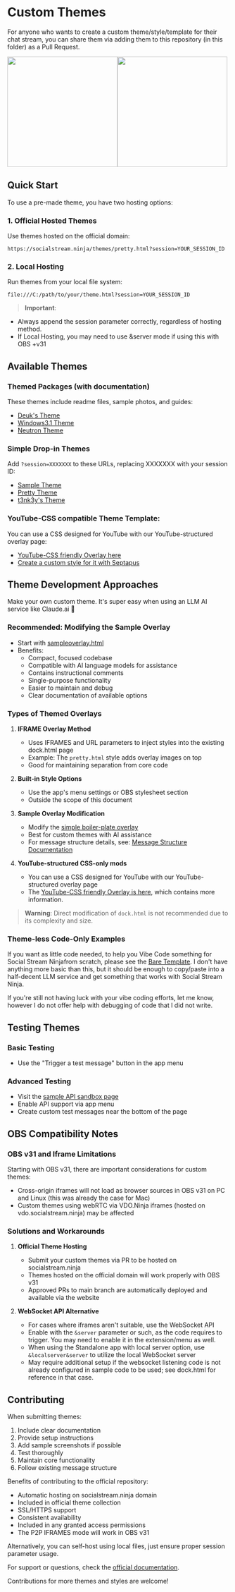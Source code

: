 # Custom Themes

For anyone who wants to create a custom theme/style/template for their chat stream, you can share them via adding them to this repository (in this folder) as a Pull Request.

<img src="https://github.com/user-attachments/assets/68b7075f-8205-41e6-9c2d-34863cd3dffe" style="width:250px;"><img src="https://user-images.githubusercontent.com/2575698/193437666-0f00ef2d-2932-41c4-95b4-9e132f06da83.png" style="width:250px;">

## Quick Start

To use a pre-made theme, you have two hosting options:

### 1. Official Hosted Themes
Use themes hosted on the official domain:
```
https://socialstream.ninja/themes/pretty.html?session=YOUR_SESSION_ID
```

### 2. Local Hosting
Run themes from your local file system:
```
file:///C:/path/to/your/theme.html?session=YOUR_SESSION_ID
```

> **Important**:
 - Always append the session parameter correctly, regardless of hosting method.
 - If Local Hosting, you may need to use &server mode if using this with OBS +v31

## Available Themes

### Themed Packages (with documentation)
These themes include readme files, sample photos, and guides:

- [Deuk's Theme](https://socialstream.ninja/themes/deuks_overlay)
- [Windows3.1 Theme](https://socialstream.ninja/themes/Windows3.1)
- [Neutron Theme](https://socialstream.ninja/themes/Neutron)

### Simple Drop-in Themes
Add `?session=XXXXXXX` to these URLs, replacing XXXXXXX with your session ID:

- [Sample Theme](https://socialstream.ninja/sampleoverlay.html)
- [Pretty Theme](https://socialstream.ninja/themes/pretty.html)
- [t3nk3y's Theme](https://socialstream.ninja/themes/t3nk3y/)

### YouTube-CSS compatible Theme Template:
You can use a CSS designed for YouTube with our YouTube-structured overlay page:

- [YouTube-CSS friendly Overlay here](https://socialstream.ninja/septapus)
- [Create a custom style for it with Septapus](https://chatv2.septapus.com/)

## Theme Development Approaches
Make your own custom theme. It's super easy when using an LLM AI service like Claude.ai 🤖

### Recommended: Modifying the Sample Overlay
- Start with [sampleoverlay.html](https://socialstream.ninja/sampleoverlay.html)
- Benefits:
  - Compact, focused codebase
  - Compatible with AI language models for assistance
  - Contains instructional comments
  - Single-purpose functionality
  - Easier to maintain and debug
  - Clear documentation of available options

### Types of Themed Overlays

1. **IFRAME Overlay Method**
   - Uses IFRAMES and URL parameters to inject styles into the existing dock.html page
   - Example: The `pretty.html` style adds overlay images on top
   - Good for maintaining separation from core code

2. **Built-in Style Options**
   - Use the app's menu settings or OBS stylesheet section
   - Outside the scope of this document

3. **Sample Overlay Modification**
   - Modify the [simple boiler-plate overlay](https://socialstream.ninja/sampleoverlay.html)
   - Best for custom themes with AI assistance
   - For message structure details, see: [Message Structure Documentation](https://socialstream.ninja/landing#message-structure)

4. **YouTube-structured CSS-only mods**
   - You can use a CSS designed for YouTube with our YouTube-structured overlay page
   - The [YouTube-CSS friendly Overlay is here](https://socialstream.ninja/septapus), which contains more information.

> **Warning**: Direct modification of `dock.html` is not recommended due to its complexity and size.

### Theme-less Code-Only Examples

If you want as little code needed, to help you Vibe Code something for Social Stream Ninjafrom scratch, please see the [Bare Template](https://github.com/steveseguin/social_stream/blob/main/baretempate.html). I don't have anything more basic than this, but it should be enough to copy/paste into a half-decent LLM service and get something that works with Social Stream Ninja.

If you're still not having luck with your vibe coding efforts, let me know, however I do not offer help with debugging of code that I did not write.

## Testing Themes

### Basic Testing
- Use the "Trigger a test message" button in the app menu

### Advanced Testing
- Visit the [sample API sandbox page](https://socialstream.ninja/sampleapi.html)
- Enable API support via app menu
- Create custom test messages near the bottom of the page

## OBS Compatibility Notes
### OBS v31 and Iframe Limitations
Starting with OBS v31, there are important considerations for custom themes:

- Cross-origin iframes will not load as browser sources in OBS v31 on PC and Linux (this was already the case for Mac)
- Custom themes using webRTC via VDO.Ninja iframes (hosted on vdo.socialstream.ninja) may be affected

### Solutions and Workarounds
1. **Official Theme Hosting**
   - Submit your custom themes via PR to be hosted on socialstream.ninja
   - Themes hosted on the official domain will work properly with OBS v31
   - Approved PRs to main branch are automatically deployed and available via the website

2. **WebSocket API Alternative**
   - For cases where iframes aren't suitable, use the WebSocket API
   - Enable with the `&server` parameter or such, as the code requires to trigger. You may need to enable it in the extension/menu as well.
   - When using the Standalone app with local server option, use `&localserver&server` to utilize the local WebSocket server
   - May require additional setup if the websocket listening code is not already configured in sample code to be used; see dock.html for reference in that case.

## Contributing

When submitting themes:
1. Include clear documentation
2. Provide setup instructions
3. Add sample screenshots if possible
4. Test thoroughly
5. Maintain core functionality
6. Follow existing message structure

Benefits of contributing to the official repository:
- Automatic hosting on socialstream.ninja domain
- Included in official theme collection
- SSL/HTTPS support
- Consistent availability
- Included in any granted access permissions
- The P2P IFRAMES mode will work in OBS v31

Alternatively, you can self-host using local files, just ensure proper session parameter usage.

For support or questions, check the [official documentation](https://socialstream.ninja/landing).

Contributions for more themes and styles are welcome!
